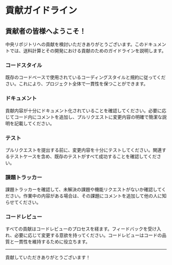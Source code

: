 # 貢献ガイドライン

## 貢献者の皆様へようこそ！

中央リポジトリへの貢献を検討いただきありがとうございます。このドキュメントでは、送料計算とその開発における貢献のためのガイドラインを説明します。

### コードスタイル
既存のコードベースで使用されているコーディングスタイルと規約に従ってください。これにより、プロジェクト全体で一貫性を保つことができます。

### ドキュメント
貢献内容が十分にドキュメント化されていることを確認してください。必要に応じてコード内にコメントを追加し、プルリクエストに変更内容の明確で簡潔な説明を記載してください。

### テスト
プルリクエストを提出する前に、変更内容を十分にテストしてください。関連するテストケースを含め、既存のテストがすべて成功することを確認してください。

### 課題トラッカー
課題トラッカーを確認して、未解決の課題や機能リクエストがないか確認してください。作業中の内容がある場合は、その課題にコメントを追加して他の人に知らせてください。

### コードレビュー
すべての貢献はコードレビューのプロセスを経ます。フィードバックを受け入れ、必要に応じて変更する意欲を持ってください。コードレビューはコードの品質と一貫性を維持するために役立ちます。

---

貢献していただきありがとうございます！

